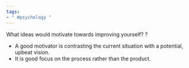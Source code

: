 ```yaml
---
tags:
- " #psychology "
---
```


What ideas would motivate towards improving yourself?
?
- A good motivator is contrasting the current situation with a potential, upbeat vision.
- It is good focus on the process rather than the product.  <!--SR:!2025-04-01,783,317-->